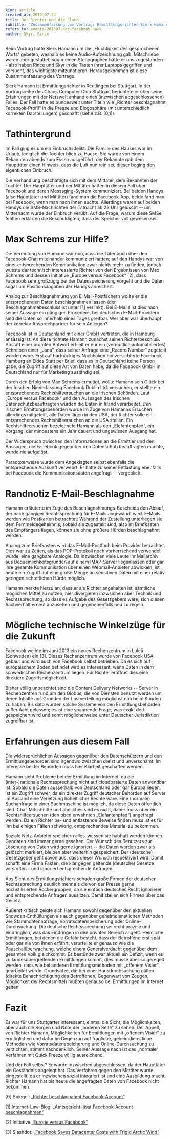 ```yaml
---
kind: article
created_at: 2013-07-29
title: Der Richter und die Cloud
subtitle: "Zusammenfassung vom Vortrag: Ermittlungsrichter Sierk Hamann über seinen Streit mit Facebook"
refers_to: events/201307-der-facebook-hack
author: Skyr, Rince
---
```

Beim Vortrag hatte Sierk Hamann um die „Flüchtigkeit des gesprochenen
Worts“ gebeten, weshalb es keine Audio-Aufzeichnung gab. Mitschriebe
waren aber gestattet, sogar einen Stenographen hätte er uns zugestanden
-- also haben Rince und Skyr in die Tasten ihrer Laptops gegriffen und
versucht, das wichtigste mitzunotieren. Herausgekommen ist diese
Zusammenfassung des Vortrags.

<!--break-->

Sierk Hamann ist Ermittlungsrichter in Reutlingen bei Stuttgart. In der Vortragsreihe des Chaos Computer Club Stuttgart berichtete er über seine Erfahrungen mit der Netzwelt anhand eines (inzwischen abgeschlossenen) Falles. Der Fall hatte es bundesweit unter Titeln wie „Richter beschlagnahmt Facebook-Profil“ in die Presse und Blogosphäre (mit unterschiedlich korrekten Darstellungen) geschafft (siehe z.B. [0,1]).


# Tathintergrund

Im Fall ging es um ein Einbruchsdelikt: Die Familie des Hauses war im Urlaub, lediglich die Tochter blieb zu Hause. Sie wurde von einem Bekannten abends zum Essen ausgeführt; der Bekannte gab dem Haupttäter einen Hinweis, dass die Luft nun rein sei, dieser beging den eigentlichen Einbruch.

Die Verhandlung beschäftigte sich mit dem Mittäter, dem Bekannten der Tochter. Der Haupttäter und der Mittäter hatten in diesem Fall über Facebook und deren Messaging-System kommuniziert. Bei beiden Handys (also Haupttäter und Mittäter) fand man die Facebook-App, beide fand man bei Facebook, wenn man nach ihnen suchte. Allerdings waren auf beiden Handys die SMS-Nachrichten der Tatnacht ab 23 Uhr gelöscht -- um Mitternacht wurde der Einbruch verübt. Auf die Frage, warum diese SMSe fehlten erklärten die Beschuldigten, dass der Speicher voll gewesen sei.


# Max Schrems zur Hilfe?

Die Vermutung von Hamann war nun, dass die Täter auch über den Facebook-Chat miteinander kommuniziert hatten; auf den Handys war von einer entsprechenden Kommunikation zwar nichts mehr zu finden, jedoch wusste der technisch interessierte Richter von den Ergebnissen von Max Schrems und dessen Initiative „Europe versus Facebook“ [2], dass Facebook sehr großzügig bei der Datenspeicherung vorgeht und die Daten sogar um Positionsangaben der Handys anreichert.

Analog zur Beschlagnahmung von E-Mail-Postfächern wollte er die entsprechenden Daten beschlagnahmen lassen (der Beschlagnahmebeschluss ist unter [1] verlinkt). Bei E-Mails ist dies nach seiner Aussage ein gängiges Procedere, bei deutschen E-Mail-Providern sind die Daten so innerhalb eines Tages greifbar. Wer aber war überhaupt der korrekte Ansprechpartner für sein Anliegen?

Facebook ist in Deutschland mit einer GmbH vertreten, die in Hamburg ansässig ist. An diese richtete Hamann zunächst seinen Richterbeschluß. Anstatt einer promten Antwort erhielt er nur ein (vermutlich automatisiertes) Schreiben einer „Jana“, dass seiner Anfrage eine „Record Number“ zugeteilt worden wäre. Erst auf hartnäckiges Nachhaken hin versichterte Facebook Hamburg an Eides Statt per Brief, dass es in Deutschland keine Person gäbe, die Zugriff auf diese Art von Daten habe, da die Facebook GmbH in Deutschland nur für Marketing zuständig sei.

Durch den Erfolg von Max Schrems ermutigt, wollte Hamann sein Glück bei der Irischen Niederlassung Facebook Dublin Ltd. versuchen, er stellte ein entsprechendes Rechtshilfeersuchen an die Irischen Behörden. Laut „Europe versus Facebook“ und den Aussagen des Irischen Datenschutzbeauftragten würden die Daten in Irland verarbeitet. Den Irischen Ermittunglsbehörden wurde im Zuge von Hamanns Ersuchen allerdings mitgeteilt, alle Daten lägen in den USA, der Richter solle ein entsprechendes Rechtshilfeersuchen an die USA stellen. Ein Rechtshilfeersuchen bezeichnete Hamann als den „Elefantenpfad“, ein  Vorgang, der mindestens ein Jahr dauert und ungewissen Ausgang hat.

Der Widerspruch zwischen den Informationen an die Ermittler und den Aussagen, die Facebook gegenüber den Datenschutzbeauftragten machte, wurde nie aufgelöst.

Paradoxerweise wurde dem Angeklagten selbst ebenfalls die entsprechende Auskunft verwehrt: Er hatte zu seiner Entlastung ebenfalls bei Facebook die Kommunikationsdaten angefragt -- vergeblich.


# Randnotiz E-Mail-Beschlagnahme

Hamann erläuterte im Zuge des Beschlagnahmungs-Bescheids den Ablauf, der nach gängiger Rechtssprechung für E-Mails angewandt wird. E-Mails werden wie Postkarten betrachtet: Während der Zustellung unterliegen sie dem Fernmeldegeheimnis; sobald sie zugestellt sind, also im Briefkasten des Empfängers liegen, können sie ohne größere Hürden beschlagnahmt werden.

Analog zum Briefkasten wird das E-Mail-Postfach beim Provider betrachtet. Dies war zu Zeiten, als das POP-Protokoll noch vorherrschend verwendet wurde, eine gangbare Analogie. Da inzwischen viele Leute ihr Mailarchiv aus Bequemlichkeitsgründen auf einem IMAP-Server liegenlassen oder gar ihre gesamte Kommunikation über einen Webmail-Anbieter abwickeln, ist heute ein Zugriff auf eine große Menge an sensitiven Daten mit einer relativ geringen richterlichen Hürde möglich.

Hamann merkte hierzu an, dass er als Richter angehalten ist, sämtliche möglichen Mittel zu nutzen; hier divergieren inzwsichen aber Technik und Rechtssprechung, so dass es Aufgabe des Gesetzgebers wäre, sich diesen Sachverhalt erneut anzusehen und gegebenenfalls neu zu regeln.


# Mögliche technische Winkelzüge für die Zukunft

Facebook weihte im Juni 2013 ein neues Rechenzentrum in Luleå (Schweden) ein [3]. Dieses Rechenzentrum wurde von Facebook USA gebaut und wird auch von Facebook selbst betrieben. Da es sich auf europäischem Boden befindet wird es interessant, wenn Daten in dem schwedischen Rechenzentrum liegen. Für Richter eröffnet dies eine direktere Zugriffsmöglichkeit.

Bisher völlig unbeachtet sind die Content Delivery Networks -- Server in Rechenzentren rund um den Globus, die von Diensten benutzt werden um deren Inhalte aus Gründen der Lastverteilung möglichst nah beim Kunden zu haben. Bis dato wurden solche Systeme von den Ermittlungsbehörden außer Acht gelassen; es ist eine spannende Frage, was exakt dort gespeichert wird und somit möglicherweise unter Deutscher Jurisdiktion zugreifbar ist.


# Erfahrungen aus diesem Fall

Die widersprüchlichen Aussagen gegenüber den Datenschützern und den Ermittlungsbehörden sind irgendwo zwischen dreist und unverschämt. Im Interesse beider Behörden muss hier Klarheit geschaffen werden.

Hamann sieht Probleme bei der Ermittlung im Internet, da die (inter-)nationale Rechtssprechung nicht auf cloudbasierte Daten anwendbar ist. Sobald die Daten ausserhalb von Deutschland oder gar Europa liegen, ist ein Zugriff schwer, da ein direkter Zugriff deutscher Behörden auf Server im Ausland eine Verletzung hoheitlicher Rechte wäre.
Eine (normale) Suchanfrage in einer Suchmaschine ist möglich, da diese Daten öffentlich sind. Chat-Mitschnitte und ähnliches sind es nicht, daher muss über ein Rechtshilfeersuchen (den oben erwähnten „Elefantenpfad“) angefragt werden. Da ein Richter be- und entlastende Beweise finden muss ist es für ihn bei einigen Fällen schwierig, entsprechendes Material zu bekommen.

Soziale Netz-Anbieter speichern alles, wessen sie habhaft werden können. Geodaten sind immer gerne gesehen. Der Wunsch des Benutzers zur Löschung von Daten wird gerne ignoriert -- die Daten werden zwar als gelöscht markiert, bleiben aber weiterhin gespeichert. Der (deutsche) Gesetzgeber geht davon aus, dass dieser Wunsch respektivert wird. Damit schafft eine Firma Fakten, die klar gegen geltende (deutsche) Gesetze verstoßen - und ignoriert entsprechende Anfragen.

Aus Sicht des Ermittlungsrichters schaden große Firmen der deutschen Rechtssprechung deutlich mehr als die von der Presse gerne hochstilisierten Rockergruppen, da sie einfach deutsches Recht ignorieren und entsprechende Anfragen aussitzen. Damit stellen sich Firmen über das Gesetz.

Äußerst kritisch zeigte sich Hamann sowohl gegenüber den aktuellen Snowden-Enthüllungen als auch gegenüber geheimdienstlichen Methoden wie Stammdatenabfrage, Vorratsdatenspeicherung oder Online-Durchsuchung. Die deutsche Rechtssprechung sei recht präzise und eindringlich, was das Eindringen in den privaten Bereich angeht. Heimliche Ermittlungen, bei denen die Gefahr besteht, dass der Betroffene erst spät oder gar nie von ihnen erfährt, verurteilte er genauso wie die Pauschalüberwachung, welche einem Generalverdacht gegenüber dem gesamten Volk gleichkommt. Es bestünde zwar aktuell ein Defizit, wenn es zu landesübergreifenden Ermittlungen kommt, dies müsse aber so geregelt werden, dass wie bei anderen Ermittlungsmethoden mit „offenem Visier“ gearbeitet würde. Grundsätze, die bei einer Hausdurchsuchung gälten (direkte Benachrichtigung des Betroffenen, Gegenwart von Zeugen, Möglichkeit der Rechtsmittel) müßten genauso bei Ermittlungen im Internet gelten.


# Fazit

Es war für uns Stuttgarter interessant, einmal die Sicht, die Möglichkeiten, aber auch die Sorgen und Nöte der „anderen Seite“ zu sehen. Der Appell, von Richter Hamann, Möglichkeiten für Ermittlungen mit „offenem Visier“ zu ermöglichen und dafür im Gegenzug auf fragliche, geheimdienstliche Methoden wie Vorratsdatenspeicherung und Online-Durchsuchung zu verzichten, stimmt nachdenklich. Seiner Aussage nach ist das „normale“ Verfahren mit Quick Freeze völlig ausreichend.

Und der Fall selbst? Er wurde inzwischen abgeschlossen, da der Haupttäter ein  Geständnis abgelegt hat. Das Verfahren gegen den Mittäter wurde eingestellt, da er inzwischen sozial integriert ist und eine Ausbildung macht.
Richter Hamann hat bis heute die angefragten Daten von Facebook nicht bekommen.


[0] Spiegel: [„Richter beschlagnahmt Facebook-Account“](http://www.stern.de/digital/online/internetrecht-richter-beschlagnahmt-facebook-account-1789200.html)

[1] Internet-Law-Blog: [„Amtsgericht lässt Facebook-Account beschlagnahmen“](http://www.internet-law.de/2012/02/amtsgericht-lasst-facebook-account-beschlagnahmen.html)

[2] Initiative [„Europe versus Facebook“](http://www.europe-v-facebook.org/)

[3] Slashdot: [„Facebook Saves Datacenter Costs with Frigid Arctic Wind“](http://slashdot.org/topic/datacenter/facebook-saves-datacenter-costs-with-frigid-arctic-wind/)

